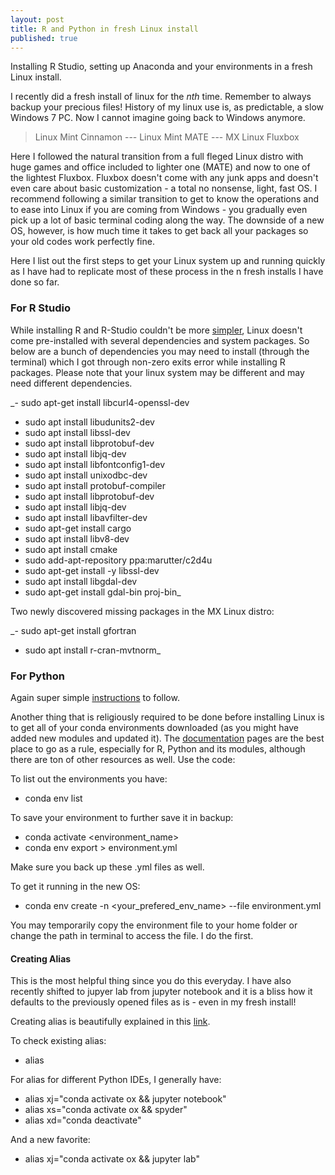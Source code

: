 ```yaml
---
layout: post
title: R and Python in fresh Linux install
published: true
---
```


Installing R Studio, setting up Anaconda and your environments in a fresh Linux install.


I recently did a fresh install of linux for the _nth_ time. Remember to always backup your precious files! History of my linux use is, as predictable, a slow Windows 7 PC. Now I cannot imagine going back to Windows anymore.


> Linux Mint Cinnamon --- Linux Mint MATE --- MX Linux Fluxbox


Here I followed the natural transition from a full fleged Linux distro with huge games and office included to lighter one (MATE) and now to one of the lightest Fluxbox. Fluxbox doesn't come with any junk apps and doesn't even care about basic customization - a total no nonsense, light, fast OS. I recommend following a similar transition to get to know the operations and to ease into Linux if you are coming from Windows - you gradually even pick up a lot of basic terminal coding along the way. The downside of a new OS, however, is how much time it takes to get back all your packages so your old codes work perfectly fine.


Here I list out the first steps to get your Linux system up and running quickly as I have had to replicate most of these process in the n fresh installs I have done so far. 

### For R Studio

While installing R and R-Studio couldn't be more [simpler](https://www.rstudio.com/products/rstudio/download-server/debian-ubuntu/), Linux doesn't come pre-installed with several dependencies and system packages. So below are a bunch of dependencies you may need to install (through the terminal) which I got through non-zero exits error while installing R packages. Please note that your linux system may be different and may need different dependencies.


_- sudo apt-get install libcurl4-openssl-dev
- sudo apt install libudunits2-dev
- sudo apt install libssl-dev
- sudo apt install libprotobuf-dev
- sudo apt install libjq-dev
- sudo apt install libfontconfig1-dev
- sudo apt install unixodbc-dev
- sudo apt install protobuf-compiler
- sudo apt install libprotobuf-dev
- sudo apt install libjq-dev
- sudo apt install libavfilter-dev
- sudo apt-get install cargo
- sudo apt install libv8-dev
- sudo apt install cmake
- sudo add-apt-repository ppa:marutter/c2d4u
- sudo apt-get install -y libssl-dev
- sudo apt install libgdal-dev
- sudo apt-get install gdal-bin proj-bin_

Two newly discovered missing packages in the MX Linux distro:

_- sudo apt-get install gfortran
- sudo apt install r-cran-mvtnorm_

### For Python

Again super simple [instructions](https://docs.anaconda.com/anaconda/install/linux/) to follow. 

Another thing that is religiously required to be done before installing Linux is to get all of your conda environments downloaded (as you might have added new modules and updated it). The [documentation](https://docs.conda.io/projects/conda/en/latest/user-guide/tasks/manage-environments.html) pages are the best place to go as a rule, especially for R, Python and its modules, although there are ton of other resources as well. Use the code:

To list out the environments you have: 

- conda env list

To save your environment to further save it in backup:

- conda activate <environment_name>
- conda env export > environment.yml

Make sure you back up these .yml files as well.

To get it running in the new OS: 

- conda env create -n <your_prefered_env_name> --file environment.yml

You may temporarily copy the environment file to your home folder or change the path in terminal to access the file. I do the first. 


#### Creating Alias 

This is the most helpful thing since you do this everyday. I have also recently shifted to jupyer lab from jupyter notebook and it is a bliss how it defaults to the previously opened files as is - even in my fresh install! 

Creating alias is beautifully explained in this [link](https://www.tecmint.com/create-alias-in-linux/). 

To check existing alias:

- alias 

For alias for different Python IDEs, I generally have:

- alias xj="conda activate ox && jupyter notebook"
- alias xs="conda activate ox && spyder"
- alias xd="conda deactivate"

And a new favorite:

- alias xj="conda activate ox && jupyter lab"
